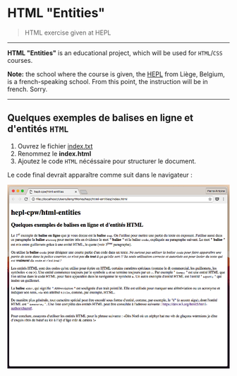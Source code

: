 # HTML "Entities"

> HTML exercise given at HEPL

* * *

**HTML "Entities"** is an educational project, which will be used for `HTML`/`CSS` courses.

**Note:** the school where the course is given, the [HEPL](http://www.provincedeliege.be/hauteecole) from Liège, Belgium, is a french-speaking school. From this point, the instruction will be in french. Sorry.

* * *

## Quelques exemples de balises en ligne et d'entités `HTML`

1. Ouvrez le fichier [index.txt](./index.txt)
2. Renommez le **index.html**
3. Ajoutez le code `HTML` nécéssaire pour structurer le document.

Le code final devrait apparaître comme suit dans le navigateur :

![rendu du code dans le navigateur](./rendu.png)
